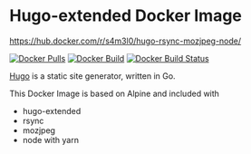 # Hugo-extended Docker Image

https://hub.docker.com/r/s4m3l0/hugo-rsync-mozjpeg-node/

[![Docker Pulls](https://img.shields.io/docker/pulls/s4m3l0/hugo-rsync-mozjpeg-node.svg)](https://store.docker.com/community/images/s4m3l0/hugo-rsync-mozjpeg-node)
[![Docker Build](https://img.shields.io/docker/automated/s4m3l0/hugo-rsync-mozjpeg-node.svg)](https://img.shields.io/docker/automated/s4m3l0/hugo-rsync-mozjpeg-node)
[![Docker Build Status](https://img.shields.io/docker/build/s4m3l0/hugo-rsync-mozjpeg-node.svg)](https://img.shields.io/docker/build/s4m3l0/hugo-rsync-mozjpeg-node)

[Hugo](https://gohugo.io/) is a static site generator, written in Go.

This Docker Image is based on Alpine and included with
- hugo-extended
- rsync
- mozjpeg
- node with yarn
